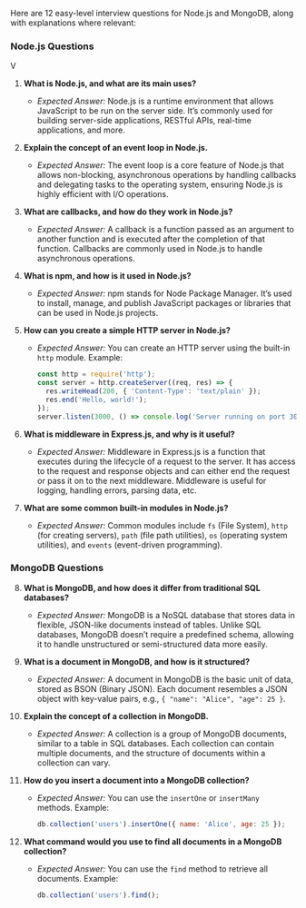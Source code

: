 Here are 12 easy-level interview questions for Node.js and MongoDB, along with explanations where relevant:

### Node.js Questions
V
1. **What is Node.js, and what are its main uses?**
   - *Expected Answer:* Node.js is a runtime environment that allows JavaScript to be run on the server side. It’s commonly used for building server-side applications, RESTful APIs, real-time applications, and more.

2. **Explain the concept of an event loop in Node.js.**
   - *Expected Answer:* The event loop is a core feature of Node.js that allows non-blocking, asynchronous operations by handling callbacks and delegating tasks to the operating system, ensuring Node.js is highly efficient with I/O operations.

3. **What are callbacks, and how do they work in Node.js?**
   - *Expected Answer:* A callback is a function passed as an argument to another function and is executed after the completion of that function. Callbacks are commonly used in Node.js to handle asynchronous operations.

4. **What is npm, and how is it used in Node.js?**
   - *Expected Answer:* npm stands for Node Package Manager. It’s used to install, manage, and publish JavaScript packages or libraries that can be used in Node.js projects.

5. **How can you create a simple HTTP server in Node.js?**
   - *Expected Answer:* You can create an HTTP server using the built-in `http` module. Example:
     ```javascript
     const http = require('http');
     const server = http.createServer((req, res) => {
       res.writeHead(200, { 'Content-Type': 'text/plain' });
       res.end('Hello, world!');
     });
     server.listen(3000, () => console.log('Server running on port 3000'));
     ```

6. **What is middleware in Express.js, and why is it useful?**
   - *Expected Answer:* Middleware in Express.js is a function that executes during the lifecycle of a request to the server. It has access to the request and response objects and can either end the request or pass it on to the next middleware. Middleware is useful for logging, handling errors, parsing data, etc.

7. **What are some common built-in modules in Node.js?**
   - *Expected Answer:* Common modules include `fs` (File System), `http` (for creating servers), `path` (file path utilities), `os` (operating system utilities), and `events` (event-driven programming).

### MongoDB Questions

8. **What is MongoDB, and how does it differ from traditional SQL databases?**
   - *Expected Answer:* MongoDB is a NoSQL database that stores data in flexible, JSON-like documents instead of tables. Unlike SQL databases, MongoDB doesn’t require a predefined schema, allowing it to handle unstructured or semi-structured data more easily.

9. **What is a document in MongoDB, and how is it structured?**
   - *Expected Answer:* A document in MongoDB is the basic unit of data, stored as BSON (Binary JSON). Each document resembles a JSON object with key-value pairs, e.g., `{ "name": "Alice", "age": 25 }`.

10. **Explain the concept of a collection in MongoDB.**
    - *Expected Answer:* A collection is a group of MongoDB documents, similar to a table in SQL databases. Each collection can contain multiple documents, and the structure of documents within a collection can vary.

11. **How do you insert a document into a MongoDB collection?**
    - *Expected Answer:* You can use the `insertOne` or `insertMany` methods. Example:
      ```javascript
      db.collection('users').insertOne({ name: 'Alice', age: 25 });
      ```

12. **What command would you use to find all documents in a MongoDB collection?**
    - *Expected Answer:* You can use the `find` method to retrieve all documents. Example:
      ```javascript
      db.collection('users').find();
      ```
